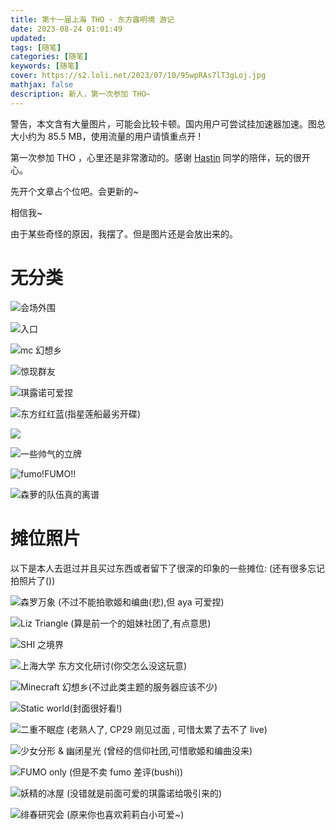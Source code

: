 ```yaml
---
title: 第十一届上海 THO · 东方露明境 游记
date: 2023-08-24 01:01:49
updated:
tags: [随笔]
categories: [随笔]
keywords: [随笔]
cover: https://s2.loli.net/2023/07/10/95wpRAs7lT3gLoj.jpg
mathjax: false
description: 新人，第一次参加 THO~
---
```

警告，本文含有大量图片，可能会比较卡顿。国内用户可尝试挂加速器加速。图总大小约为 85.5 MB，使用流量的用户请慎重点开 !

第一次参加 THO ，心里还是非常激动的。感谢 [Hastin](https://github.com/zsq259) 同学的陪伴，玩的很开心。

先开个文章占个位吧。会更新的~

相信我~

由于某些奇怪的原因，我摆了。但是图片还是会放出来的。

# 无分类

![会场外围](https://s2.loli.net/2023/10/02/N7dyJExAUoa2bGP.jpg)

![入口](https://s2.loli.net/2023/10/02/oKTviEgHD28OeUR.jpg)

![mc 幻想乡](https://s2.loli.net/2023/10/02/l8NqJAUEexogsvk.jpg)

![惊现群友](https://s2.loli.net/2023/10/02/qHlhnyiuMemR3JL.jpg)

![琪露诺可爱捏](https://s2.loli.net/2023/10/02/y4urRaAiqUsvCNh.jpg)

![东方红红蓝(指星莲船最劣开碟)](https://s2.loli.net/2023/10/02/yzoB7YRUvDqg8Cb.jpg)

![](https://s2.loli.net/2023/10/02/a2AyJdX4DNTilfc.jpg)

![一些帅气的立牌](https://s2.loli.net/2023/10/02/CZXGHIejyqtmcu2.jpg)

![fumo!FUMO!!](https://s2.loli.net/2023/10/02/Tc14h9nsSOjEH6e.jpg)

![森萝的队伍真的离谱](https://s2.loli.net/2023/10/02/VCYPtr9v2QB5zsm.jpg)

# 摊位照片

以下是本人去逛过并且买过东西或者留下了很深的印象的一些摊位: (还有很多忘记拍照片了())

![森罗万象 (不过不能拍歌姬和编曲(悲),但 aya 可爱捏)](https://s2.loli.net/2023/10/02/Q2ZHkCgTjU39v76.jpg)

![Liz Triangle (算是前一个的姐妹社团了,有点意思)](https://s2.loli.net/2023/10/02/OeCF6EYh2IKZxUJ.jpg)

![SHI 之境界](https://s2.loli.net/2023/10/02/tMY4vG2cTSJzVeP.jpg)

![上海大学 东方文化研讨(你交怎么没这玩意)](https://s2.loli.net/2023/10/02/ocv9W4bDmAHUsG6.jpg)

![Minecraft 幻想乡(不过此类主题的服务器应该不少)](https://s2.loli.net/2023/10/02/6mHvuKFLTiIrgPU.jpg)

![Static world(封面很好看!)](https://s2.loli.net/2023/10/02/qACzFbLoxV9TDYU.jpg)

![二重不眠症 (老熟人了, CP29 刚见过面 , 可惜太累了去不了 live)](https://s2.loli.net/2023/10/02/BpJ4gqSZPGXlD9T.jpg)

![少女分形 & 幽闭星光 (曾经的信仰社团,可惜歌姬和编曲没来)](https://s2.loli.net/2023/10/02/IgGZywkFiplb8n6.jpg)

![FUMO only (但是不卖 fumo 差评(bushi))](https://s2.loli.net/2023/10/02/1USjFagPfH8osEe.jpg)

![妖精的冰屋 (没错就是前面可爱的琪露诺给吸引来的)](https://s2.loli.net/2023/10/02/FspOLqDmctXl8jZ.jpg)

![绯春研究会 (原来你也喜欢莉莉白小可爱~)](https://s2.loli.net/2023/10/02/vouXFaGyQ2bpLMH.jpg)
